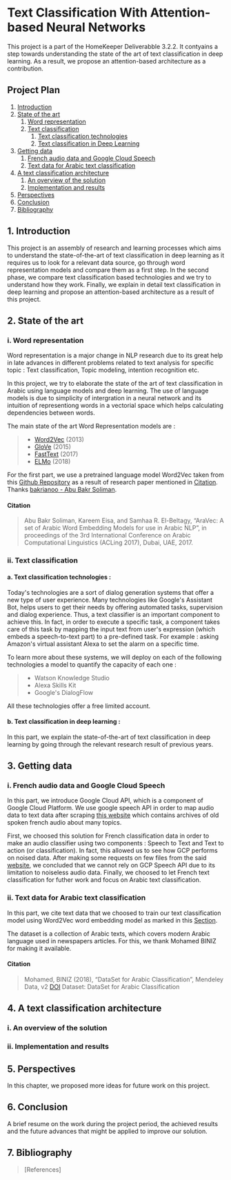 # Text Classification With Attention-based Neural Networks

This project is a part of the HomeKeeper Deliverabble 3.2.2.
It contyains a step towards understanding the state of the art of text classification in deep learning. 
As a result, we propose an attention-based architecture as a contribution.

## Project Plan
1. [Introduction](#1-introduction)
2. [State of the art](#2-state-of-the-art)
    1. [Word representation](#i-word-representation)
    2. [Text classification](#ii-text-classification)
    	1. [Text classification technologies](#a-text-classification-technologies-)
    	2. [Text classification in Deep Learning](#b-text-classification-in-deep-learning-)
3. [Getting data](#3-getting-data)
    1. [French audio data and Google Cloud Speech](#i-french-audio-data-and-google-cloud-speech)
    2. [Text data for Arabic text classification](#ii-comparison-of-word-representation-models)
4. [A text classification architecture](#4-a-text-classification-architecture)
    1. [An overview of the solution](#i-an-overview-of-the-solution)
    2. [Implementation and results](#ii-implementation-and-results)
5. [Perspectives](#5-perspectives)
6. [Conclusion](#6-conclusion)
7. [Bibliography](#7-bibliography)

## 1. Introduction

This project is an assembly of research and learning processes which aims to understand the state-of-the-art of text classification in deep learning as it requires us to look for a relevant data source, go through word representation models and compare them as a first step. In the second phase, we compare text classification based technologies and we try to understand how they work. Finally, we explain in detail text classification in deep learning and propose an attention-based architecture as a result of this project.

## 2. State of the art

### i. Word representation

Word representation is a major change in NLP research due to its great help in late advances in different problems related to text analysis for specific topic : Text classification, Topic modeling, intention recognition etc.

In this project, we try to elaborate the state of the art of text classification in Arabic using language models and deep learning. The use of language models is due to simplicity of intergration in a neural network and its intuition of representiong words in a vectorial space which helps calculating dependencies between words.

The main state of the art Word Representation models are : 

>	- [Word2Vec](https://arxiv.org/pdf/1310.4546) (2013)
>	- [GloVe](https://nlp.stanford.edu/pubs/glove.pdf) (2015)
>	- [FastText](https://arxiv.org/pdf/1607.04606) (2017)
>	- [ELMo](https://arxiv.org/pdf/1802.05365) (2018)

For the first part, we use a pretrained language model Word2Vec taken from this [Github Repository](https://github.com/bakrianoo/aravec) as a result of research paper mentioned in [Citation](#Citation). Thanks [bakrianoo - Abu Bakr Soliman](https://github.com/bakrianoo).

#### Citation

> Abu Bakr Soliman, Kareem Eisa, and Samhaa R. El-Beltagy, “AraVec: A set of Arabic Word Embedding Models for use in Arabic NLP”, in proceedings of the 3rd International Conference on Arabic Computational Linguistics (ACLing 2017), Dubai, UAE, 2017.

### ii. Text classification

#### a. Text classification technologies : 

Today's technologies are a sort of dialog generation systems that offer a new type of user experience. Many technologies like Google's Assistant Bot, helps users to get their needs by offering automated tasks, supervision and dialog experience. Thus, a text classifier is an important component to achieve this. In fact, in order to execute a specific task, a component takes care of this task by mapping the input text from user's expression (which embeds a speech-to-text part) to a pre-defined task. For example : asking Amazon's virtual assistant Alexa to set the alarm on a specific time.

To learn more about these systems, we will deploy on each of the following technologies a model to quantify the capacity of each one :

>   - Watson Knowledge Studio 
>   - Alexa Skills Kit 
>   - Google's DialogFlow

All these technologies offer a free limited account.

#### b. Text classification in deep learning :

In this part, we explain the state-of-the-art of text classification in deep learning by going through the relevant research result of previous years.

## 3. Getting data

### i. French audio data and Google Cloud Speech

In this part, we introduce Google Cloud API, which is a component of Google Cloud Platform. We use google speech API in order to map audio data to text data after scraping [this website](http://www.archives-manche.fr) which contains archives of old spoken french audio about many topics.

First, we choosed this solution for French classification data in order to make an audio classifier using two components : Speech to Text and Text to action (or classification). In fact, this allowed us to see how GCP performs on noised data. After making some requests on few files from the said [website](http://www.archives-manche.fr), we concluded that we cannot rely on GCP Speech API due to its limitation to noiseless audio data. Finally, we choosed to let French text classification for futher work and focus on Arabic text classification.

### ii. Text data for Arabic text classification

In this part, we cite text data that we choosed to train our text classification model using Word2Vec word embedding model as marked in this [Section](#i-word-representation).

The dataset is a collection of Arabic texts, which covers modern Arabic language used in newspapers articles. For this, we thank Mohamed BINIZ for making it available.

#### Citation

> Mohamed, BINIZ (2018), “DataSet for Arabic Classification”, Mendeley Data, v2
> [DOI](http://dx.doi.org/10.17632/v524p5dhpj.2)
> Dataset: DataSet for Arabic Classification

## 4. A text classification architecture

### i. An overview of the solution

### ii. Implementation and results

## 5. Perspectives

In this chapter, we proposed more ideas for future work on this project. 

## 6. Conclusion

A brief resume on the work during the project period, the achieved results and the future advances that might be applied to improve our solution.

## 7. Bibliography

> [References]
